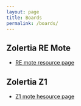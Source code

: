 ```yaml
---
layout: page
title: Boards
permalink: /boards/
---
```


## Zolertia RE Mote

- [RE mote resource page](https://github.com/Zolertia/Resources/wiki/RE-Mote)

## Zolertia Z1

- [Z1 mote hesource page](https://github.com/Zolertia/Resources/wiki/The-Z1-mote)

[//]: # (TODO: Add info about boards)